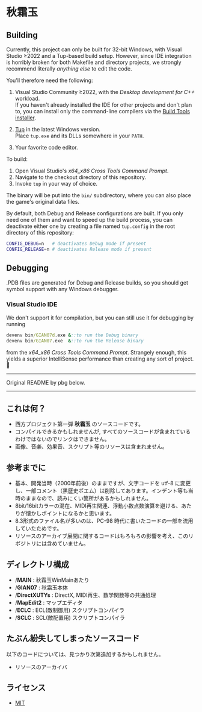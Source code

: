 # 秋霜玉

## Building

Currently, this project can only be built for 32-bit Windows, with Visual Studio ≥2022 and a Tup-based build setup.
However, since IDE integration is horribly broken for both Makefile and directory projects, we strongly recommend literally *anything else* to edit the code.

You'll therefore need the following:

1. Visual Studio Community ≥2022, with the *Desktop development for C++* workload.\
   If you haven't already installed the IDE for other projects and don't plan to, you can install only the command-line compilers via the [Build Tools installer](https://visualstudio.microsoft.com/downloads/#build-tools-for-visual-studio-2022).

2. [Tup](https://gittup.org/tup/) in the latest Windows version.\
   Place `tup.exe` and its DLLs somewhere in your `PATH`.

3. Your favorite code editor.

To build:

1. Open Visual Studio's *x64_x86 Cross Tools Command Prompt*.
2. Navigate to the checkout directory of this repository.
3. Invoke `tup` in your way of choice.

The binary will be put into the `bin/` subdirectory, where you can also place the game's original data files.

By default, both Debug and Release configurations are built.
If you only need one of them and want to speed up the build process, you can deactivate either one by creating a file named `tup.config` in the root directory of this repository:

```sh
CONFIG_DEBUG=n   # deactivates Debug mode if present
CONFIG_RELEASE=n # deactivates Release mode if present
```

## Debugging

.PDB files are generated for Debug and Release builds, so you should get symbol support with any Windows debugger.

### Visual Studio IDE

We don't support it for compilation, but you can still use it for debugging by running

```bat
devenv bin/GIAN07d.exe &::to run the Debug binary
devenv bin/GIAN07.exe  &::to run the Release binary
```

from the *x64_x86 Cross Tools Command Prompt*.
Strangely enough, this yields a superior IntelliSense performance than creating any sort of project. 🤷

----

Original README by pbg below.

----

## これは何？
* 西方プロジェクト第一弾 **秋霜玉** のソースコードです。
* コンパイルできるかもしれませんが, すべてのソースコードが含まれているわけではないのでリンクはできません。
* 画像、音楽、効果音、スクリプト等のリソースは含まれません。


## 参考までに
* 基本、開発当時（2000年前後）のままですが、文字コードを utf-8 に変更し、一部コメント（黒歴史ポエム）は削除してあります。インデント等も当時のままなので、読みにくい箇所があるかもしれません。
* 8bit/16bitカラーの混在、MIDI再生関連、浮動小数点数演算を避ける、あたりが懐かしポイントになるかと思います。
* 8.3形式のファイル名が多いのは、PC-98 時代に書いたコードの一部を流用していたためです。
* リソースのアーカイブ展開に関するコードはもろもろの影響を考え、このリポジトリには含めていません。


## ディレクトリ構成
* /**MAIN** : 秋霜玉WinMainあたり
* /**GIAN07** : 秋霜玉本体
* /**DirectXUTYs** : DirectX, MIDI再生、数学関数等の共通処理
* /**MapEdit2** : マップエディタ
* /**ECLC** : ECL(敵制御用) スクリプトコンパイラ
* /**SCLC** : SCL(敵配置用) スクリプトコンパイラ


## たぶん紛失してしまったソースコード
以下のコードについては、見つかり次第追加するかもしれません。
* リソースのアーカイバ


## ライセンス
* [MIT](LICENSE)
